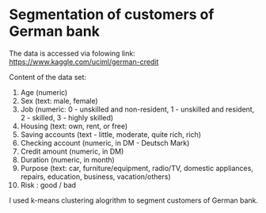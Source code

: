 # Segmentation of customers of German bank
The data is accessed via folowing link: https://www.kaggle.com/uciml/german-credit  

Content of the data set:
1. Age (numeric)
2. Sex (text: male, female)
3. Job (numeric: 0 - unskilled and non-resident, 1 - unskilled and resident, 2 - skilled, 3 - highly skilled)
4. Housing (text: own, rent, or free)
5. Saving accounts (text - little, moderate, quite rich, rich)
6. Checking account (numeric, in DM - Deutsch Mark)
7. Credit amount (numeric, in DM)
8. Duration (numeric, in month)
9. Purpose (text: car, furniture/equipment, radio/TV, domestic appliances, repairs, education, business, vacation/others)
10. Risk : good / bad

I used k-means clustering alogrithm to segment customers of German bank. 
